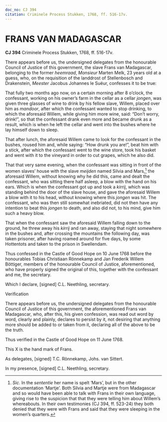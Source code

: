 ```yaml
---
doc_no: CJ 394
citation: Criminele Process Stukken, 1768, ff. 516-17v.
---
```


# FRANS VAN MADAGASCAR

**CJ 394** Criminele Process Stukken, 1768, ff. 516-17v.

There appears before us, the undersigned delegates from the honourable Council of Justice of this government, the slave Frans van Madagascar, belonging to the former *heemraad*, *Monsieur* Marten Melk, 23 years old at a guess, who, on the requisition of the landdrost of Stellenbosch and Drakenstein, *Meester* Jacobus Johannes le Suëur, confesses it to be true:

That fully two months ago now, on a certain morning after 8 o’clock, the confessant, working on his owner’s farm in the cellar as a cellar *jongen*, was given three glasses of wine to drink by his fellow slave, Willem, placed over him as *mandoor*, after which the confessant wanted to stop drinking, to which the aforesaid Willem, while giving him more wine, said: “Don’t worry, drink!”, so that the confessant drank even more and became drunk as a result, which is when he left the cellar and went into the bushes where he lay himself down to sleep.

That after lunch, the aforesaid Willem came to look for the confessant in the bushes, roused him and, while saying: “How drunk you are!”, beat him with a stick, after which the confessant went to the wine store, took his basket and went with it to the vineyard in order to cut grapes, which he also did.

That that very same evening, when the confessant was sitting in front of the women slaves’ house with the slave *meijden* named Silvia and Mars,[^1] the aforesaid Willem, without knowing why he did this, came and dealt the confessant, who was sitting there half asleep, a blow with the hand on his ears. Which is when the confessant got up and took a *kirrij*, which was standing behind the door of the slave house, and gave the aforesaid Willem a blow with it to his head, without knowing where this *jongen* was hit. The confessant, who was then still somewhat inebriated, did not then have any intention to beat this *jongen* to death, and also did not, to his mind, give him such a heavy blow.

That when the confessant saw the aforesaid Willem falling down to the ground, he threw away his *kirrij* and ran away, staying that night somewhere in the bushes and, after crossing the mountains the following day, was taken prisoner, after having roamed around for five days, by some Hottentots and taken to the prison in Swellendam.

Thus confessed in the Castle of Good Hope on 10 June 1768 before the honourables Tobias Christiaan Rönnekamp and Jan Frederik Willem Böttiger, members of the honourable Council of Justice, aforementioned, who have properly signed the original of this, together with the confessant and me, the secretary.

Which I declare, \[signed\] C.L. Neethling, secretary.

Verification

There appears before us, the undersigned delegates from the honourable Council of Justice of this government, the aforementioned Frans van Madagascar, who, after this, his given confession, was read out word by word, clearly and plainly, declares to persist by it, not desiring that anything more should be added to or taken from it, declaring all of the above to be the truth.

Thus verified in the Castle of Good Hope on 11 June 1768.

This X is the hand mark of Frans.

As delegates, \[signed\] T.C. Rönnekamp, Johs. van Sittert.

In my presence, \[signed\] C.L. Neethling, secretary.

[^1]: *Sic*. In the *sententie* her name is spelt ‘Mars’, but in the other documentation ‘Martje’. Both Silvia and Martje were from Madagascar and so would have been able to talk with Frans in their own language, giving rise to the suspicion that that they were telling him about Willem’s whereabouts. In their own testimonies (CJ 394, ff. 523-24) they both denied that they were with Frans and said that they were sleeping in the women’s quarters.